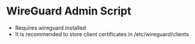# WireGuard Admin Script

  * Requires wireguard installed
  * It is recommended to store client certificates in /etc/wireguard/clients
